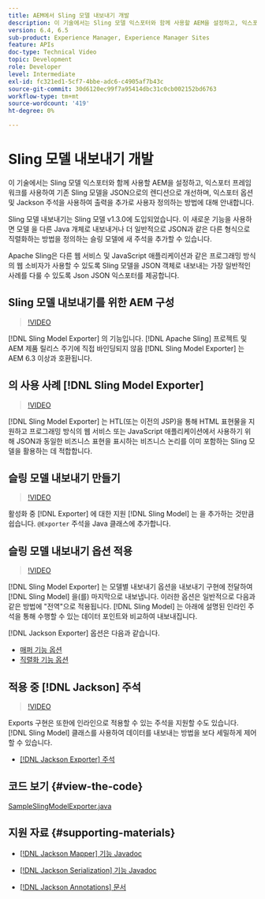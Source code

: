 ```yaml
---
title: AEM에서 Sling 모델 내보내기 개발
description: 이 기술에서는 Sling 모델 익스포터와 함께 사용할 AEM을 설정하고, 익스포터 프레임워크를 사용하여 기존 Sling 모델을 JSON으로의 렌디션으로 개선하며, 익스포터 옵션 및 Jackson 주석을 사용하여 출력을 추가로 사용자 정의하는 방법에 대해 안내합니다.
version: 6.4, 6.5
sub-product: Experience Manager, Experience Manager Sites
feature: APIs
doc-type: Technical Video
topic: Development
role: Developer
level: Intermediate
exl-id: fc321ed1-5cf7-4bbe-adc6-c4905af7b43c
source-git-commit: 30d6120ec99f7a95414dbc31c0cb002152bd6763
workflow-type: tm+mt
source-wordcount: '419'
ht-degree: 0%

---
```


# Sling 모델 내보내기 개발

이 기술에서는 Sling 모델 익스포터와 함께 사용할 AEM을 설정하고, 익스포터 프레임워크를 사용하여 기존 Sling 모델을 JSON으로의 렌디션으로 개선하며, 익스포터 옵션 및 Jackson 주석을 사용하여 출력을 추가로 사용자 정의하는 방법에 대해 안내합니다.

Sling 모델 내보내기는 Sling 모델 v1.3.0에 도입되었습니다. 이 새로운 기능을 사용하면 모델 을 다른 Java 개체로 내보내거나 더 일반적으로 JSON과 같은 다른 형식으로 직렬화하는 방법을 정의하는 슬링 모델에 새 주석을 추가할 수 있습니다.

Apache Sling은 다른 웹 서비스 및 JavaScript 애플리케이션과 같은 프로그래밍 방식의 웹 소비자가 사용할 수 있도록 Sling 모델을 JSON 객체로 내보내는 가장 일반적인 사례를 다룰 수 있도록 Json JSON 익스포터를 제공합니다.

## Sling 모델 내보내기를 위한 AEM 구성

>[!VIDEO](https://video.tv.adobe.com/v/16862?quality=12&learn=on)

[!DNL Sling Model Exporter] 의 기능입니다. [!DNL Apache Sling] 프로젝트 및 AEM 제품 릴리스 주기에 직접 바인딩되지 않음 [!DNL Sling Model Exporter] 는 AEM 6.3 이상과 호환됩니다.

## 의 사용 사례 [!DNL Sling Model Exporter]

>[!VIDEO](https://video.tv.adobe.com/v/16863?quality=12&learn=on)

[!DNL Sling Model Exporter] 는 HTL(또는 이전의 JSP)을 통해 HTML 표현물을 지원하고 프로그래밍 방식의 웹 서비스 또는 JavaScript 애플리케이션에서 사용하기 위해 JSON과 동일한 비즈니스 표현을 표시하는 비즈니스 논리를 이미 포함하는 Sling 모델을 활용하는 데 적합합니다.

## 슬링 모델 내보내기 만들기

>[!VIDEO](https://video.tv.adobe.com/v/16864?quality=12&learn=on)

활성화 중 [!DNL Exporter] 에 대한 지원 [!DNL Sling Model] 는 을 추가하는 것만큼 쉽습니다. `@Exporter` 주석을 Java 클래스에 추가합니다.

## 슬링 모델 내보내기 옵션 적용

>[!VIDEO](https://video.tv.adobe.com/v/16865?quality=12&learn=on)

[!DNL Sling Model Exporter] 는 모델별 내보내기 옵션을 내보내기 구현에 전달하여 [!DNL Sling Model] 을(를) 마지막으로 내보냅니다. 이러한 옵션은 일반적으로 다음과 같은 방법에 &quot;전역&quot;으로 적용됩니다. [!DNL Sling Model] 는 아래에 설명된 인라인 주석을 통해 수행할 수 있는 데이터 포인트와 비교하여 내보내집니다.

[!DNL Jackson Exporter] 옵션은 다음과 같습니다.

* [매퍼 기능 옵션](https://static.javadoc.io/com.fasterxml.jackson.core/jackson-databind/2.8.5/com/fasterxml/jackson/databind/MapperFeature.html)
* [직렬화 기능 옵션](https://static.javadoc.io/com.fasterxml.jackson.core/jackson-databind/2.8.5/com/fasterxml/jackson/databind/SerializationFeature.html)

## 적용 중 [!DNL Jackson] 주석

>[!VIDEO](https://video.tv.adobe.com/v/16866?quality=12&learn=on)

Exports 구현은 또한에 인라인으로 적용할 수 있는 주석을 지원할 수도 있습니다. [!DNL Sling Model] 클래스를 사용하여 데이터를 내보내는 방법을 보다 세밀하게 제어할 수 있습니다.

* [[!DNL Jackson Exporter] 주석](https://github.com/FasterXML/jackson-annotations/wiki/Jackson-Annotations)

## 코드 보기 {#view-the-code}

[SampleSlingModelExporter.java](https://github.com/Adobe-Consulting-Services/acs-aem-samples/blob/master/core/src/main/java/com/adobe/acs/samples/models/SampleSlingModelExporter.java)

## 지원 자료 {#supporting-materials}

* [[!DNL Jackson Mapper] 기능 Javadoc](https://static.javadoc.io/com.fasterxml.jackson.core/jackson-databind/2.8.5/com/fasterxml/jackson/databind/MapperFeature.html)
* [[!DNL Jackson Serialization] 기능 Javadoc](https://static.javadoc.io/com.fasterxml.jackson.core/jackson-databind/2.8.5/com/fasterxml/jackson/databind/SerializationFeature.html)

* [[!DNL Jackson Annotations] 문서](https://github.com/FasterXML/jackson-annotations/wiki/Jackson-Annotations)

